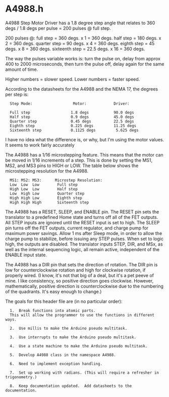 # A4988.h

   A4988 Step Motor Driver has a 1.8 degree step angle that relates to 360 degs / 1.8 degs per pulse = 200 pulses @ full step.

   200 pulses @:
      full step = 360 degs.         x 1 = 360 degs.
      half step = 180 degs.         x 2 = 360 degs.
      quarter step = 90 degs.       x 4 = 360 degs.
      eighth step = 45 degs.        x 8 = 360 degs.
      sixteenth step = 22.5 degs.   x 16 = 360 degs.

   The way the pulses variable works is:
      turn the pulse on,
      delay from approx 400 to 2000 microseconds,
      then turn the pulse off,
      delay again for the same amount of time.

   Higher numbers = slower speed.
   Lower numbers = faster speed.

   According to the datasheets for the A4988 and the NEMA 17, the degrees per step is:

      Step Mode:                  Motor:            Driver:
      
      Full step                  1.8 degs           90.0 degs
      Half step                  0.9 degs           45.0 degs
      Quarter step               0.45 degs          22.5 degs
      Eighth step                0.225 degs         11.25 degs
      Sixteenth step             0.1125 degs         5.625 degs

   I have no idea what the difference is, or why, but I'm using the motor values.  It seems to work fairly accurately

   The A4988 has a 1/16 microstepping feature.  This means that the motor can be moved in 1/16 increments of a step.  This is done by setting the MS1, MS2, and MS3 pins to HIGH or LOW.  The table below shows the microstepping resolution for the A4988.

      MS1: MS2: MS3:      Microstep Resolution:
      Low  Low  Low        Full step
      High Low  Low        Half step
      Low  High Low        Quarter step
      High High Low        Eighth step
      High High High       Sixteenth step

   The A4988 has a RESET, SLEEP, and ENABLE pin.  The RESET pin sets the translator to a predefined Home state and turns off all of the FET outputs.  All STEP inputs are ignored until the RESET input is set to high.  The SLEEP pin turns off the FET outputs, current regulator, and charge pump for maximum power savings.  Allow 1 ms after Sleep mode, in order to allow the charge pump to stabilize, before issuing any STEP pulses.  When set to logic high, the outputs are disabled.  The translator inputs STEP, DIR, and MSx, as well as the internal sequencing logic, all remain active, independent of the ENABLE input state.

   The A4988 has a DIR pin that sets the direction of rotation.  The DIR pin is low for counterclockwise rotation and high for clockwise rotation, if properly wired. (I know, it's not that big of a deal, but it's a pet peeve of mine.  I like consistency, so positive direction goes clockwise.  However, mathematically, positive direction is counterclockwise due to the numbering of the quadrants.  It's easy enough to change.)

   The goals for this header file are (in no particular order):

      1.  Break functions into atomic parts.  
      This will allow the programmer to use the functions in different ways.

      2.  Use millis to make the Arduino pseudo multitask.

      3.  Use interrupts to make the Arduino pseudo multitask.

      4.  Use a state machine to make the Arduino pseudo multitask.

      5.  Develop A4988 class in the namespace A4988.

      6.  Need to implement exception handling.

      7.  Set up working with radians. (This will require a refresher in trigonometry.)

      8.  Keep documentation updated.  Add datasheets to the documentation.
